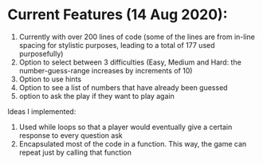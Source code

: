 # Current Features (14 Aug 2020):
1. Currently with over 200 lines of code (some of the lines are from in-line spacing for stylistic purposes, leading to a total of 177 used purposefully)
2. Option to select between 3 difficulties (Easy, Medium and Hard: the number-guess-range increases by increments of 10)
3. Option to use hints
4. Option to see a list of numbers that have already been guessed
5. option to ask the play if they want to play again

Ideas I implemented:
1. Used while loops so that a player would eventually give a certain response to every question ask
2. Encapsulated most of the code in a function. This way, the game can repeat just by calling that function
